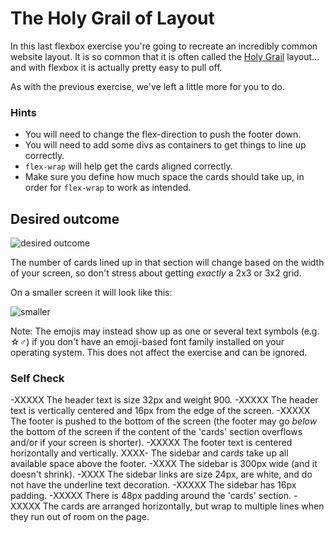 # The Holy Grail of Layout

In this last flexbox exercise you're going to recreate an incredibly common website layout. It is so common that it is often called the [Holy Grail](https://www.google.com/search?q=holy+grail+layout&tbm=isch&sclient=img) layout... and with flexbox it is actually pretty easy to pull off.

As with the previous exercise, we've left a little more for you to do.

### Hints
- You will need to change the flex-direction to push the footer down.
- You will need to add some divs as containers to get things to line up correctly.
- `flex-wrap` will help get the cards aligned correctly.
-  Make sure you define how much space the cards should take up, in order for `flex-wrap` to work as intended.

## Desired outcome

![desired outcome](./desired-outcome.png)

The number of cards lined up in that section will change based on the width of your screen, so don't stress about getting _exactly_ a 2x3 or 3x2 grid.

On a smaller screen it will look like this:

![smaller](./desired-outcome-smaller.png)

Note: The emojis may instead show up as one or several text symbols (e.g. &#9734;&#9794;) if you don't have an emoji-based font family installed on your operating system. This does not affect the exercise and can be ignored.

### Self Check
-XXXXX The header text is size 32px and weight 900.
-XXXXX The header text is vertically centered and 16px from the edge of the screen.
-XXXXX The footer is pushed to the bottom of the screen (the footer may go _below_ the bottom of the screen if the content of the 'cards' section overflows and/or if your screen is shorter).
-XXXXX The footer text is centered horizontally and vertically.
XXXX- The sidebar and cards take up all available space above the footer.
-XXXX The sidebar is 300px wide (and it doesn't shrink).
-XXXX The sidebar links are size 24px, are white, and do not have the underline text decoration.
-XXXXX The sidebar has 16px padding.
-XXXXX There is 48px padding around the 'cards' section.
-XXXXX The cards are arranged horizontally, but wrap to multiple lines when they run out of room on the page.

